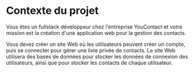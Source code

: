# Contexte du projet

Vous êtes un fullstack développeur chez l'entreprise YouContact et votre mission est la création d'une application web pour la gestion des contacts.



Vous devez créer un site Web où les utilisateurs peuvent créer un compte, puis se connecter pour gérer une liste privée de contacts. Le site Web utilisera des bases de données pour stocker les données de connexion des utilisateurs, ainsi que pour stocker les contacts de chaque utilisateur.
